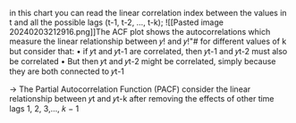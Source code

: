 in this chart you can read the linear correlation index between the values in t and all the possible lags (t-1, t-2, …, t-k);
![[Pasted image 20240203212916.png]]The ACF plot shows the autocorrelations which measure the linear relationship between 𝑦! and 𝑦!"# for
different values of k but consider that:
• if 𝑦t and 𝑦t-1 are correlated, then 𝑦t-1 and 𝑦t-2 must also be correlated
• But then 𝑦t and 𝑦t-2 might be correlated, simply because they are both connected to 𝑦t-1

-> The Partial Autocorrelation Function (PACF) consider the linear relationship between 𝑦t and 𝑦t-k after removing the effects of other time lags 1, 2, 3,…, 𝑘 − 1